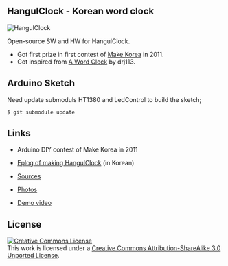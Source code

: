 ## HangulClock - Korean word clock ##

![HangulClock](https://lh3.googleusercontent.com/-pJXQXDfwuzw/TgtjowkEIzI/AAAAAAAAAZw/cv1DTU4nzRQ/w800-h533-no/IMGP9360.jpg)

Open-source SW and HW for HangulClock.

- Got first prize in first contest of [Make Korea](http://www.make.co.kr) in 2011.
- Got inspired from [A Word Clock](http://www.instructables.com/id/A-Word-Clock/) by drj113.

## Arduino Sketch ##

Need update submoduls HT1380 and LedControl to build the sketch;

    $ git submodule update

## Links ##

- Arduino DIY contest of Make Korea in 2011
- [Eplog of making HangulClock](http://suapapas-blog.blogspot.kr/2011/11/blog-post.html) (in Korean)

- [Sources](https://github.com/suapapa/HangulClock)
- [Photos](https://picasaweb.google.com/118040095502884745897/KoreanWordClockWithArduino#)
- [Demo video](http://youtu.be/CJosltwJq8s)

## License

<a rel="license" href="http://creativecommons.org/licenses/by-sa/3.0/"><img alt="Creative Commons License" style="border-width:0" src="http://i.creativecommons.org/l/by-sa/3.0/88x31.png" /></a><br />This work is licensed under a <a rel="license" href="http://creativecommons.org/licenses/by-sa/3.0/">Creative Commons Attribution-ShareAlike 3.0 Unported License</a>.

